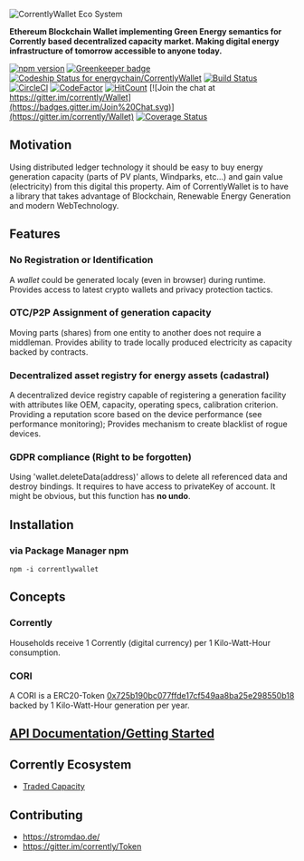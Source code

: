 ![CorrentlyWallet Eco System](http://corrently.com/assets/img/CorrentlyWallet.draw.png)

**Ethereum Blockchain Wallet implementing Green Energy semantics for Corrently based decentralized capacity market. Making digital energy infrastructure of tomorrow accessible to anyone today.**

[![npm version](https://badge.fury.io/js/correntlywallet.svg)](https://badge.fury.io/js/correntlywallet) [![Greenkeeper badge](https://badges.greenkeeper.io/energychain/CorrentlyWallet.svg)](https://greenkeeper.io/)
[ ![Codeship Status for energychain/CorrentlyWallet](https://app.codeship.com/projects/1851a8e0-aa17-0136-d403-2eaeeac4cf7b/status?branch=master)](https://app.codeship.com/projects/309008)
[![Build Status](https://travis-ci.org/energychain/CorrentlyWallet.svg?branch=master)](https://travis-ci.org/energychain/CorrentlyWallet)
[![CircleCI](https://circleci.com/gh/energychain/CorrentlyWallet.svg?style=svg)](https://circleci.com/gh/energychain/CorrentlyWallet)
[![CodeFactor](https://www.codefactor.io/repository/github/energychain/correntlywallet/badge)](https://www.codefactor.io/repository/github/energychain/correntlywallet)
[![HitCount](http://hits.dwyl.io/energychain/CorrentlyWallet.svg)](http://hits.dwyl.io/energychain/CorrentlyWallet)
[![Join the chat at https://gitter.im/corrently/Wallet](https://badges.gitter.im/Join%20Chat.svg)](https://gitter.im/corrently/Wallet)
[![Coverage Status](https://coveralls.io/repos/github/energychain/CorrentlyWallet/badge.svg?branch=master)](https://coveralls.io/github/energychain/CorrentlyWallet?branch=master)



## Motivation


Using distributed ledger technology it should be easy to buy energy generation capacity (parts of PV plants, Windparks, etc...) and gain value (electricity) from this digital this property.  Aim of CorrentlyWallet is to have a library that takes advantage of Blockchain, Renewable Energy Generation and modern WebTechnology.

## Features
### No Registration or Identification
A *wallet* could be generated localy (even in browser) during runtime. Provides access to latest crypto wallets and privacy protection tactics.

### OTC/P2P Assignment of generation capacity
Moving parts (shares) from one entity to another does not require a middleman. Provides ability to trade locally produced electricity as capacity backed by contracts.

### Decentralized asset registry for energy assets (cadastral)
A decentralized device registry capable of registering a generation facility with attributes like OEM, capacity,
operating specs, calibration criterion.
Providing a reputation score based on the device performance (see performance monitoring);
Provides mechanism to create blacklist of rogue devices.

### GDPR compliance (Right to be forgotten)
Using 'wallet.deleteData(address)' allows to delete all referenced data and destroy bindings.  It requires to have access to privateKey of account. It might be obvious, but this function has **no undo**.

## Installation

### via Package Manager npm
```
npm -i correntlywallet
```

## Concepts

### Corrently
Households receive 1 Corrently (digital currency) per 1 Kilo-Watt-Hour consumption.

### CORI
A CORI is a ERC20-Token [0x725b190bc077ffde17cf549aa8ba25e298550b18](https://etherscan.io/token/0x725b190bc077ffde17cf549aa8ba25e298550b18) backed by 1 Kilo-Watt-Hour generation per year.

## [API Documentation/Getting Started](https://energychain.github.io/CorrentlyWallet/)

## Corrently Ecosystem
- [Traded Capacity ](https://app.logz.io/goto/4fbab29a8618a2d199aa0cf674fbcb59?shareToken=3f326dca-3869-4689-b04b-a2a0905ddc62)

## Contributing
- https://stromdao.de/
- https://gitter.im/corrently/Token
